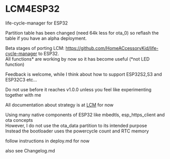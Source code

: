 # LCM4ESP32
life-cycle-manager for ESP32

Partition table has been changed (need 64k less for ota_0) so reflash the table if you have an alpha deployment.  

Beta stages of porting LCM: https://github.com/HomeACcessoryKid/life-cycle-manager to ESP32.  
All functions* are working by now so it has become useful (*not LED function)

Feedback is welcome, while I think about how to support ESP32S2,S3 and ESP32C3 etc...

Do not use before it reaches v1.0.0 unless you feel like experimenting together with me  

All documentation about strategy is at [LCM](https://github.com/HomeACcessoryKid/life-cycle-manager) for now  

Using many native components of ESP32 like mbedtls, esp_https_client and ota concepts  
However, I do not use the ota_data partition to its intended purpose  
Instead the bootloader uses the powercycle count and RTC memory  

follow instructions in deploy.md for now

also see Changelog.md
